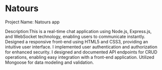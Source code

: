 # Natours

Project Name: Natours app

Description:This is a real-time chat application using Node.js, Express.js, and WebSocket technology, enabling users to communicate instantly.
Designed a responsive front-end using HTML5 and CSS3, providing an intuitive user interface.
I implemented user authentication and authorization for enhanced security.
I designed and documented API endpoints for CRUD operations, enabling easy integration with a front-end application.
Utilized Mongoose for data modeling and validation.
